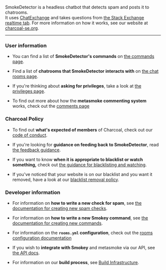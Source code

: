 SmokeDetector is a headless chatbot that detects spam and posts it to chatrooms.  
It uses [ChatExchange](https://github.com/Manishearth/ChatExchange) and takes questions from [the Stack Exchange realtime tab](http://stackexchange.com/questions?tab=realtime). For more information on how it works, see our website at [charcoal-se.org](https://charcoal-se.org/).

***

### User information

 - You can find a list of **SmokeDetector's commands** on [the commands page](Commands).

 - Find a list of **chatrooms that SmokeDetector interacts with** on [the chat rooms page](Chat-Rooms).

 - If you're thinking about **asking for privileges**, take a look at [the privileges page](Privileges).

 - To find out more about how the **metasmoke commenting system** works, check out the [comments page](Comments)

### Charcoal Policy

 - To find out **what's expected of members** of Charcoal, check out our [code of conduct](Code-of-Conduct).

 - If you're looking for **guidance on feeding back to SmokeDetector**, read [the feedback guidance](Feedback-Guidance).

 - If you want to know **when it is appropriate to blacklist or watch something,** check out [the guidance for blacklisting and watching](Guidance-for-Blacklisting-and-Watching).

 - If you've noticed that your website is on our blacklist and you want it removed, have a look at our [blacklist removal policy](Process-for-blacklist-removal).

### Developer information

 - For information on **how to write a new check for spam**, see [the documentation for creating new spam checks](Creating-new-spam-checks).

 - For information on **how to write a new Smokey command**, see [the documentation for creating new commands](Creating-new-commands).

 - For information on the **`rooms.yml` configuration**, check out the [rooms configuration documentation](Rooms-configuration)

 - If you wish to **integrate with Smokey** and metasmoke via our API, see [the API docs](https://charcoal-se.org/ms/API-Documentation).

 - For information on our **build process**, see [Build Infrastructure](Build-Infrastructure).